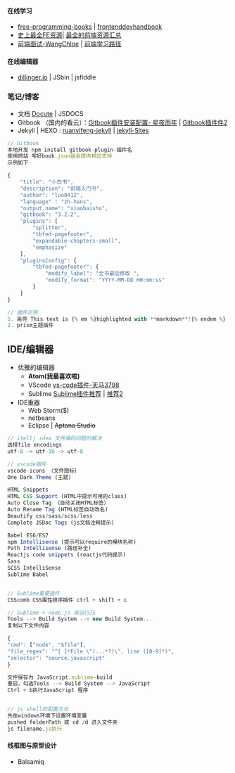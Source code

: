 #### 在线学习

* [free-programming-books](https://github.com/vhf/free-programming-books/blob/master/free-programming-books.md) \| [frontenddevhandbook](https://www.gitbook.com/book/dwqs/frontenddevhandbook/details) 
* [史上最全FE资源](http://www.jianshu.com/p/6cb49271cd2a#)\| [最全的前端资源汇总](https://github.com/helloqingfeng/Awsome-Front-End-learning-resource)
* [前端面试-WangChloe](http://www.jianshu.com/p/3944732228f0) \| [前端学习路径](https://www.gitbook.com/book/luo0412/white/edit#)

#### 在线编辑器

* [dillinger.io](http://dillinger.io/) \| JSbin \| jsfiddle

### 笔记/博客

* 文档 [Docute](https://docute.js.org/#/home) \| JSDOCS
* Gitbook （国内的看云）：[Gitbook插件安装配置- 星夜雨年](http://www.tuicool.com/articles/JjQ3qm) \| [Gitbook插件件2](http://www.tuicool.com/articles/zee2ui)
* Jekyll \| HEXO : [ruanyifeng-jekyll](http://www.ruanyifeng.com/blog/2012/08/blogging_with_jekyll.html) \| [jekyll-Sites](https://github.com/jekyll/jekyll/wiki/Sites)

```js
// Gitbook
本地开发 npm install gitbook-plugin-插件名
使用网站 写好book.json就会提供相应支持
示例如下

{
    "title": "小白书",
    "description": "前端入门书",
    "author": "luo0412",
    "language" : "zh-hans",
    "output.name": "xiaobaishu",
    "gitbook": "3.2.2",
    "plugins": [
        "splitter",
        "tbfed-pagefooter",
        "expandable-chapters-small",
        "emphasize"
    ],
    "pluginsConfig": {
        "tbfed-pagefooter": {
            "modify_label": "全书最后修改 ",
            "modify_format": "YYYY-MM-DD HH:mm:ss"
        }
    }
}

// 插件示例
1. 高亮 This text is {% em %}highlighted with **markdown**!{% endem %}
2. prism主题插件
```

## IDE/编辑器

* 优雅的编辑器
  * **Atom\(我最喜欢啦\)**
  * VScode [vs-code插件-](http://blog.csdn.net/u011127019/article/details/53158660)[天马3798](http://blog.csdn.net/u011127019)
  * Sublime [Sublime插件推荐](http://www.jianshu.com/p/2f30ccd41165)  \| [推荐2](https://www.zhihu.com/question/37342465)
* IDE重器
  * Web Storm\($\)
  * netbeans
  * Eclipse \| ~~Aptana Studio~~

```js
// itellj idea 文件编码问题的解决
选择file encodings 
utf-8 -> utf-16 -> utf-8

// vscode插件
vscode-icons （文件图标）
One Dark Theme (主题)

HTML Snippets
HTML CSS Support (HTML中提示可用的class)
Auto Close Tag （自动关闭HTML标签）
Auto Rename Tag (HTML标签自动改名)
Beautify css/sass/scss/less
Complete JSDoc Tags (js文档注释提示)

Babel ES6/ES7 
npm Intellisense (提示可以require的模块名称)
Path Intellisense (路径补全)
Reactjs code snippets (reactjs代码提示)
Sass
SCSS IntelliSense
Sublime Babel


// Sublime重要插件
CSScomb CSS属性排序插件 ctrl + shift + c

// Sublime + node.js 来运行JS 
Tools --> Build System --> new Build System...
复制以下文件内容

{
"cmd": ["node", "$file"],
"file_regex": "^[ ]*File \"(...*?)\", line ([0-9]*)",
"selector": "source.javascript"
}

文件保存为 JavaScript.sublime-build
重启，勾选Tools --> Build System --> JavaScript
Ctrl + b执行JavaScript 程序


// js shell的配置方法
先在windows环境下设置环境变量
pushed folderPath 或 cd /d 进入文件夹
js filename.js执行
```

#### 线框图与原型设计

* Balsamiq



